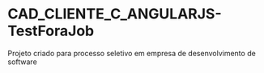 # CAD_CLIENTE_C_ANGULARJS-TestForaJob
Projeto criado para processo seletivo em empresa de desenvolvimento de software
